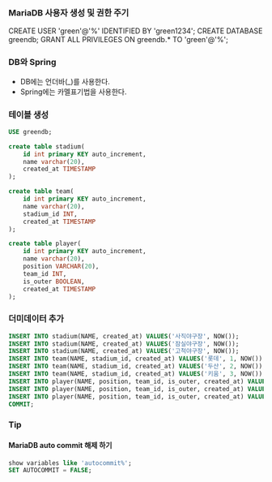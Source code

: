 ### MariaDB 사용자 생성 및 권한 주기
CREATE USER 'green'@'%' IDENTIFIED BY 'green1234';
CREATE DATABASE greendb;
GRANT ALL PRIVILEGES ON greendb.* TO 'green'@'%';

### DB와 Spring
- DB에는 언더바(_)를 사용한다.
- Spring에는 카멜표기법을 사용한다.

### 테이블 생성
```sql
USE greendb;

create table stadium(
    id int primary KEY auto_increment,
    name varchar(20),
    created_at TIMESTAMP
);

create table team(
    id int primary KEY auto_increment,
    name varchar(20),
    stadium_id INT,
    created_at TIMESTAMP
);

create table player(
    id int primary KEY auto_increment,
    name varchar(20),
    position VARCHAR(20),
    team_id INT,
    is_outer BOOLEAN,
    created_at TIMESTAMP
);
```

### 더미데이터 추가
```sql
INSERT INTO stadium(NAME, created_at) VALUES('사직야구장', NOW());
INSERT INTO stadium(NAME, created_at) VALUES('잠실야구장', NOW());
INSERT INTO stadium(NAME, created_at) VALUES('고척야구장', NOW());
INSERT INTO team(NAME, stadium_id, created_at) VALUES('롯데', 1, NOW());
INSERT INTO team(NAME, stadium_id, created_at) VALUES('두산', 2, NOW());
INSERT INTO team(NAME, stadium_id, created_at) VALUES('키움', 3, NOW());
INSERT INTO player(NAME, position, team_id, is_outer, created_at) VALUES('이대호', '1루수', 1, 0,NOW());
INSERT INTO player(NAME, position, team_id, is_outer, created_at) VALUES('홍길동', '외야수',2, 0,NOW());
INSERT INTO player(NAME, position, team_id, is_outer, created_at) VALUES('장보고', '투수', 3, 0,NOW());
COMMIT;
```

### Tip

#### MariaDB auto commit 해제 하기
```sql
show variables like 'autocommit%';
SET AUTOCOMMIT = FALSE;
```